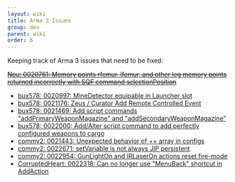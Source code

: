 ```yaml
---
layout: wiki
title: Arma 3 Issues
group: dev
parent: wiki
order: 6
---
```


Keeping track of Arma 3 issues that need to be fixed:

~~[Nou: 0020761: Memory points rfemur, lfemur, and other leg memory points returned incorrectly with SQF command selectionPosition](http://feedback.arma3.com/view.php?id=20761)~~
* [bux578: 0020997: MineDetector equipable in Launcher slot](http://feedback.arma3.com/view.php?id=20997)
* [bux578: 0021176: Zeus / Curator Add Remote Controlled Event](http://feedback.arma3.com/view.php?id=21176)
* [bux578: 0021469: Add script commands "addPrimaryWeaponMagazine" and "addSecondaryWeaponMagazine"](http://feedback.arma3.com/view.php?id=21469)
* [bux578: 0022000: Add/Alter script command to add perfectly configured weapons to cargo](http://feedback.arma3.com/view.php?id=22000)
* [commy2: 0021443: Unexpected behavior of += array in configs](http://feedback.arma3.com/view.php?id=21443)
* [commy2: 0022671: setVariable is not always JIP persistent](http://feedback.arma3.com/view.php?id=22671)
* [commy2: 0022954: GunLightOn and IRLaserOn actions reset fire-mode](http://feedback.arma3.com/view.php?id=22954)
* [CorruptedHeart: 0022318: Can no longer use "MenuBack" shortcut in AddAction](http://feedback.arma3.com/view.php?id=22318)